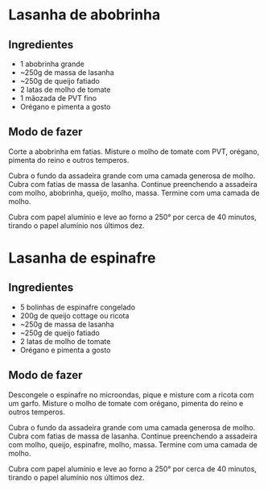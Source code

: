 # Lasanha de abobrinha

## Ingredientes

* 1 abobrinha grande
* ~250g de massa de lasanha
* ~250g de queijo fatiado
* 2 latas de molho de tomate
* 1 mãozada de PVT fino
* Orégano e pimenta a gosto

## Modo de fazer

Corte a abobrinha em fatias. Misture o molho de tomate com PVT, orégano, pimenta do reino e outros temperos.

Cubra o fundo da assadeira grande com uma camada generosa de molho. Cubra com fatias de massa de lasanha. Continue preenchendo a assadeira com molho, abobrinha, queijo, molho, massa. Termine com uma camada de molho.

Cubra com papel alumínio e leve ao forno a 250° por cerca de 40 minutos, tirando o papel alumínio nos últimos dez.


# Lasanha de espinafre

## Ingredientes

* 5 bolinhas de espinafre congelado
* 200g de queijo cottage ou ricota
* ~250g de massa de lasanha
* ~250g de queijo fatiado
* 2 latas de molho de tomate
* Orégano e pimenta a gosto

## Modo de fazer

Descongele o espinafre no microondas, pique e misture com a ricota com um garfo. Misture o molho de tomate com orégano, pimenta do reino e outros temperos.

Cubra o fundo da assadeira grande com uma camada generosa de molho. Cubra com fatias de massa de lasanha. Continue preenchendo a assadeira com molho, queijo, espinafre, molho, massa. Termine com uma camada de molho.

Cubra com papel alumínio e leve ao forno a 250° por cerca de 40 minutos, tirando o papel alumínio nos últimos dez.
